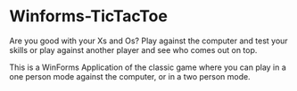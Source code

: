 # Winforms-TicTacToe
Are you good with your Xs and Os? 
Play against the computer and test your skills or play against another player
and see who comes out on top.

This is a WinForms Application of the classic game where you can play in a one person mode against 
the computer, or in a two person mode.
